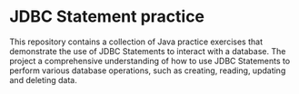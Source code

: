 # JDBC Statement practice 
This repository contains a collection of Java practice exercises that demonstrate the use of JDBC Statements to interact with a database. 
The project a comprehensive understanding of how to use JDBC Statements to perform various database operations, such as creating, reading, updating and deleting data.
